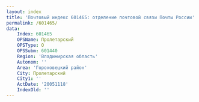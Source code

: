```yaml
---
layout: index
title: 'Почтовый индекс 601465: отделение почтовой связи Почты России'
permalink: /601465/
data:
    Index: 601465
    OPSName: Пролетарский
    OPSType: О
    OPSSubm: 601440
    Region: 'Владимирская область'
    Autonom: ''
    Area: 'Гороховецкий район'
    City: Пролетарский
    City1: ''
    ActDate: '20051118'
    IndexOld: ''
---
```

